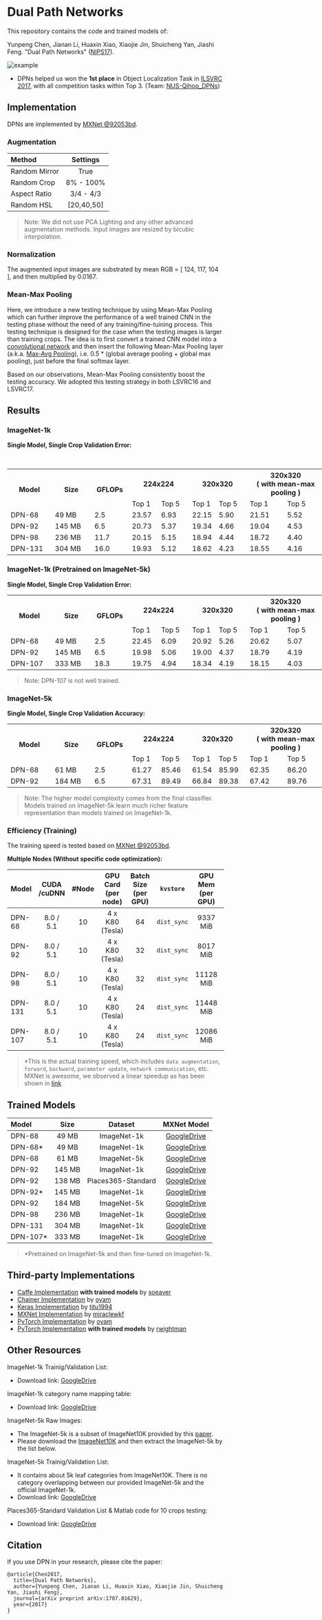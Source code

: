 # Dual Path Networks
This repository contains the code and trained models of:

Yunpeng Chen, Jianan Li, Huaxin Xiao, Xiaojie Jin, Shuicheng Yan, Jiashi Feng. "Dual Path Networks" ([NIPS17](https://arxiv.org/abs/1707.01629)).

![example](fig/overview.png)

- DPNs helped us won the **1st place** in Object Localization Task in [ILSVRC 2017](http://image-net.org/challenges/LSVRC/2017/index), with all competition tasks within Top 3. (Team: [NUS-Qihoo_DPNs](http://image-net.org/challenges/LSVRC/2017/results))

## Implementation

DPNs are implemented by [MXNet \@92053bd](https://github.com/cypw/mxnet/tree/92053bd3e71f687b5315b8412a6ac65eb0cc32d5).

### Augmentation
| Method         |  Settings  |
| :------------- | :--------: |
| Random Mirror  |    True    |
| Random Crop    |  8% - 100% |
| Aspect Ratio   |  3/4 - 4/3 |
| Random HSL     | [20,40,50] |
> Note: 
> We did not use PCA Lighting and any other advanced augmentation methods.
> Input images are resized by bicubic interpolation.

### Normalization
The augmented input images are substrated by mean RGB = [ 124, 117, 104 ], and then multiplied by 0.0167.

### Mean-Max Pooling
Here, we introduce a new testing technique by using Mean-Max Pooling which can further improve the performance of a well trained CNN in the testing phase without the need of any training/fine-tuining process. This testing technique is designed for the case when the testing images is larger than training crops. The idea is to first convert a trained CNN model into a [convolutional network](http://www.cv-foundation.org/openaccess/content_cvpr_2015/papers/Long_Fully_Convolutional_Networks_2015_CVPR_paper.pdf) and then insert the following Mean-Max Pooling layer (a.k.a. [Max-Avg Pooling](https://arxiv.org/abs/1509.08985)), i.e. 0.5 * (global average pooling + global max pooling), just before the final softmax layer.

Based on our observations, Mean-Max Pooling consistently boost the testing accuracy. We adopted this testing strategy in both LSVRC16 and LSVRC17.


## Results

### ImageNet-1k

**Single Model, Single Crop Validation Error:**

<dl>
<table class="tg" style="undefined;table-layout: fixed; width: 739px">
<colgroup>
<col style="width: 103px">
<col style="width: 92px">
<col style="width: 87px">
<col style="width: 68px">
<col style="width: 72px">
<col style="width: 62px">
<col style="width: 72px">
<col style="width: 87px">
<col style="width: 96px">
</colgroup>
  <tr>
    <th class="tg-baqh" rowspan="2">Model</th>
    <th class="tg-baqh" rowspan="2">Size</th>
    <th class="tg-baqh" rowspan="2">GFLOPs</th>
    <th class="tg-baqh" colspan="2">224x224</th>
    <th class="tg-baqh" colspan="2">320x320</th>
    <th class="tg-baqh" colspan="2">320x320<br>( with mean-max pooling )</th>
  </tr>
  <tr>
    <td class="tg-baqh">Top 1</td>
    <td class="tg-baqh">Top 5</td>
    <td class="tg-baqh">Top 1</td>
    <td class="tg-baqh">Top 5</td>
    <td class="tg-baqh">Top 1</td>
    <td class="tg-baqh">Top 5</td>
  </tr>
  <tr>
    <td class="tg-baqh">DPN-68</td>
    <td class="tg-baqh">49 MB</td>
    <td class="tg-baqh">2.5</td>
    <td class="tg-baqh">23.57</td>
    <td class="tg-baqh">6.93</td>
    <td class="tg-baqh">22.15</td>
    <td class="tg-baqh">5.90</td>
    <td class="tg-baqh">21.51</td>
    <td class="tg-baqh">5.52</td>
  </tr>
  <tr>
    <td class="tg-baqh">DPN-92</td>
    <td class="tg-baqh">145 MB</td>
    <td class="tg-baqh">6.5</td>
    <td class="tg-baqh">20.73</td>
    <td class="tg-baqh">5.37</td>
    <td class="tg-baqh">19.34</td>
    <td class="tg-baqh">4.66</td>
    <td class="tg-baqh">19.04</td>
    <td class="tg-baqh">4.53</td>
  </tr>
  <tr>
    <td class="tg-baqh">DPN-98</td>
    <td class="tg-baqh">236 MB</td>
    <td class="tg-baqh">11.7</td>
    <td class="tg-baqh">20.15</td>
    <td class="tg-baqh">5.15</td>
    <td class="tg-baqh">18.94</td>
    <td class="tg-baqh">4.44</td>
    <td class="tg-baqh">18.72</td>
    <td class="tg-baqh">4.40</td>
  </tr>
  <tr>
    <td class="tg-baqh">DPN-131</td>
    <td class="tg-baqh">304 MB</td>
    <td class="tg-baqh">16.0</td>
    <td class="tg-baqh">19.93</td>
    <td class="tg-baqh">5.12</td>
    <td class="tg-baqh">18.62</td>
    <td class="tg-baqh">4.23</td>
    <td class="tg-baqh">18.55</td>
    <td class="tg-baqh">4.16</td>
  </tr>
</table>
</dl>

### ImageNet-1k (Pretrained on ImageNet-5k)

**Single Model, Single Crop Validation Error:**

<dl>
<table class="tg" style="undefined;table-layout: fixed; width: 739px">
<colgroup>
<col style="width: 103px">
<col style="width: 92px">
<col style="width: 87px">
<col style="width: 68px">
<col style="width: 72px">
<col style="width: 62px">
<col style="width: 72px">
<col style="width: 87px">
<col style="width: 96px">
</colgroup>
  <tr>
    <th class="tg-baqh" rowspan="2">Model</th>
    <th class="tg-baqh" rowspan="2">Size</th>
    <th class="tg-baqh" rowspan="2">GFLOPs</th>
    <th class="tg-baqh" colspan="2">224x224</th>
    <th class="tg-baqh" colspan="2">320x320</th>
    <th class="tg-baqh" colspan="2">320x320<br>( with mean-max pooling )</th>
  </tr>
  <tr>
    <td class="tg-baqh">Top 1</td>
    <td class="tg-baqh">Top 5</td>
    <td class="tg-baqh">Top 1</td>
    <td class="tg-baqh">Top 5</td>
    <td class="tg-baqh">Top 1</td>
    <td class="tg-baqh">Top 5</td>
  </tr>
  <tr>
    <td class="tg-baqh">DPN-68</td>
    <td class="tg-baqh">49 MB</td>
    <td class="tg-baqh">2.5</td>
    <td class="tg-baqh">22.45</td>
    <td class="tg-baqh">6.09</td>
    <td class="tg-baqh">20.92</td>
    <td class="tg-baqh">5.26</td>
    <td class="tg-baqh">20.62</td>
    <td class="tg-baqh">5.07</td>
  </tr>
  <tr>
    <td class="tg-baqh">DPN-92</td>
    <td class="tg-baqh">145 MB</td>
    <td class="tg-baqh">6.5</td>
    <td class="tg-baqh">19.98</td>
    <td class="tg-baqh">5.06</td>
    <td class="tg-baqh">19.00</td>
    <td class="tg-baqh">4.37</td>
    <td class="tg-baqh">18.79</td>
    <td class="tg-baqh">4.19</td>
  </tr>
  <tr>
    <td class="tg-baqh">DPN-107</td>
    <td class="tg-baqh">333 MB</td>
    <td class="tg-baqh">18.3</td>
    <td class="tg-baqh">19.75</td>
    <td class="tg-baqh">4.94</td>
    <td class="tg-baqh">18.34</td>
    <td class="tg-baqh">4.19</td>
    <td class="tg-baqh">18.15</td>
    <td class="tg-baqh">4.03</td>
  </tr>
</table>
</dl>

>Note: DPN-107 is not well trained.


### ImageNet-5k

**Single Model, Single Crop Validation Accuracy:**

<dl>
<table class="tg" style="undefined;table-layout: fixed; width: 739px">
<colgroup>
<col style="width: 103px">
<col style="width: 92px">
<col style="width: 87px">
<col style="width: 68px">
<col style="width: 72px">
<col style="width: 62px">
<col style="width: 72px">
<col style="width: 87px">
<col style="width: 96px">
</colgroup>
  <tr>
    <th class="tg-baqh" rowspan="2">Model</th>
    <th class="tg-baqh" rowspan="2">Size</th>
    <th class="tg-baqh" rowspan="2">GFLOPs</th>
    <th class="tg-baqh" colspan="2">224x224</th>
    <th class="tg-baqh" colspan="2">320x320</th>
    <th class="tg-baqh" colspan="2">320x320<br>( with mean-max pooling )</th>
  </tr>
  <tr>
    <td class="tg-baqh">Top 1</td>
    <td class="tg-baqh">Top 5</td>
    <td class="tg-baqh">Top 1</td>
    <td class="tg-baqh">Top 5</td>
    <td class="tg-baqh">Top 1</td>
    <td class="tg-baqh">Top 5</td>
  </tr>
  <tr>
    <td class="tg-baqh">DPN-68</td>
    <td class="tg-baqh">61 MB</td>
    <td class="tg-baqh">2.5</td>
    <td class="tg-baqh">61.27</td>
    <td class="tg-baqh">85.46</td>
    <td class="tg-baqh">61.54</td>
    <td class="tg-baqh">85.99</td>
    <td class="tg-baqh">62.35</td>
    <td class="tg-baqh">86.20</td>
  </tr>
  <tr>
    <td class="tg-baqh">DPN-92</td>
    <td class="tg-baqh">184 MB</td>
    <td class="tg-baqh">6.5</td>
    <td class="tg-baqh">67.31</td>
    <td class="tg-baqh">89.49</td>
    <td class="tg-baqh">66.84</td>
    <td class="tg-baqh">89.38</td>
    <td class="tg-baqh">67.42</td>
    <td class="tg-baqh">89.76</td>
  </tr>
</table>
</dl>

>Note: The higher model complexity comes from the final classifier. Models trained on ImageNet-5k learn much richer feature representation than models trained on ImageNet-1k.

### Efficiency (Training)

The training speed is tested based on [MXNet \@92053bd](https://github.com/cypw/mxnet/tree/92053bd3e71f687b5315b8412a6ac65eb0cc32d5).

**Multiple Nodes (Without specific code optimization):**

Model   | CUDA<br/>/cuDNN | #Node | GPU Card<br/>(per node) | Batch Size<br/>(per GPU) | `kvstore` | GPU Mem<br/>(per GPU) | Training Speed*<br/>(per node)
:-------|:------------:|:----:|:---------------------:|:----------------------:|:---------:|:---------:|:-----------:
DPN-68  |  8.0 / 5.1   |  10  |    4 x K80 (Tesla)    |           64           |`dist_sync`|  9337 MiB | 284 img/sec
DPN-92  |  8.0 / 5.1   |  10  |    4 x K80 (Tesla)    |           32           |`dist_sync`|  8017 MiB | 133 img/sec
DPN-98  |  8.0 / 5.1   |  10  |    4 x K80 (Tesla)    |           32           |`dist_sync`| 11128 MiB |  85 img/sec
DPN-131 |  8.0 / 5.1   |  10  |    4 x K80 (Tesla)    |           24           |`dist_sync`| 11448 MiB |  60 img/sec
DPN-107 |  8.0 / 5.1   |  10  |    4 x K80 (Tesla)    |           24           |`dist_sync`| 12086 MiB |  55 img/sec

> \*This is the actual training speed, which includes `data augmentation`, `forward`, `backward`, `parameter update`, `network communication`, etc. 
> MXNet is awesome, we observed a linear speedup as has been shown in [link](https://github.com/dmlc/mxnet/blob/master/example/image-classification/README.md)


## Trained Models

Model    |  Size  |  Dataset  |             MXNet Model
:--------|:------:|:---------:|:-----------------------------------:
DPN-68   |  49 MB |ImageNet-1k|[GoogleDrive](https://goo.gl/5iCuZ8)
DPN-68\* |  49 MB |ImageNet-1k|[GoogleDrive](https://goo.gl/GZetYA)
DPN-68   |  61 MB |ImageNet-5k|[GoogleDrive](https://goo.gl/FEbhPS)
DPN-92   | 145 MB |ImageNet-1k|[GoogleDrive](https://goo.gl/U4ALbg)
DPN-92   | 138 MB |Places365-Standard|[GoogleDrive](https://goo.gl/fRq1YM)
DPN-92\* | 145 MB |ImageNet-1k|[GoogleDrive](https://goo.gl/1sbov7)
DPN-92   | 184 MB |ImageNet-5k|[GoogleDrive](https://goo.gl/H9shRv)
DPN-98   | 236 MB |ImageNet-1k|[GoogleDrive](https://goo.gl/kjVsLG)
DPN-131  | 304 MB |ImageNet-1k|[GoogleDrive](https://goo.gl/VECv1H)
DPN-107\*| 333 MB |ImageNet-1k|[GoogleDrive](https://goo.gl/YtokAb)

>\*Pretrained on ImageNet-5k and then fine-tuned on ImageNet-1k.


## Third-party Implementations

- [Caffe Implementation](https://github.com/soeaver/caffe-model) **with trained models** by [soeaver](https://github.com/soeaver)
- [Chainer Implementation](https://github.com/oyam/chainer-DPNs) by [oyam](https://github.com/oyam)
- [Keras Implementation](https://github.com/titu1994/Keras-DualPathNetworks) by [titu1994](https://github.com/titu1994)
- [MXNet Implementation](https://github.com/miraclewkf/DPN) by [miraclewkf](https://github.com/miraclewkf)
- [PyTorch Implementation](https://github.com/oyam/pytorch-DPNs) by [oyam](https://github.com/oyam)
- [PyTorch Implementation](https://github.com/rwightman/pytorch-dpn-pretrained) **with trained models** by [rwightman](https://github.com/rwightman)


## Other Resources

ImageNet-1k Trainig/Validation List:
- Download link: [GoogleDrive](https://goo.gl/Ne42bM)

ImageNet-1k category name mapping table:
- Download link: [GoogleDrive](https://goo.gl/YTAED5)

ImageNet-5k Raw Images:
- The ImageNet-5k is a subset of ImageNet10K provided by this [paper](http://vision.stanford.edu/pdf/DengBergLiFei-Fei_ECCV2010.pdf).
- Please download the [ImageNet10K](http://www.image-net.org/download-images) and then extract the ImageNet-5k by the list below.

ImageNet-5k Trainig/Validation List:
- It contains about 5k leaf categories from ImageNet10K. There is no category overlapping between our provided ImageNet-5k and the official ImageNet-1k.
- Download link: [GoogleDrive](https://goo.gl/kNZC4j)

Places365-Standard Validation List & Matlab code for 10 crops testing:
- Download link: [GoogleDrive](https://goo.gl/jQkMpr)

## Citation
If you use DPN in your research, please cite the paper:
```
@article{Chen2017,
  title={Dual Path Networks},
  author={Yunpeng Chen, Jianan Li, Huaxin Xiao, Xiaojie Jin, Shuicheng Yan, Jiashi Feng},
  journal={arXiv preprint arXiv:1707.01629},
  year={2017}
}
```

